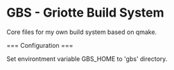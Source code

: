 GBS - Griotte Build System
============

Core files for my own build system based on qmake.

=== Configuration ===

Set environtment variable GBS_HOME to 'gbs' directory.